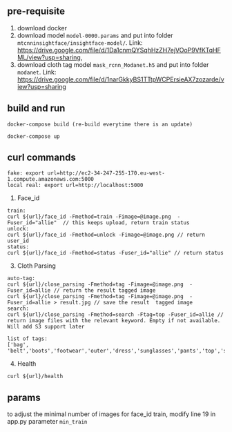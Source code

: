 ## pre-requisite

1. download docker
2. download model ```model-0000.params``` and put into folder ```mtcnninsightface/insightface-model/```. Link: https://drive.google.com/file/d/1Da1cnmQYSqhHzZH7ejVOoP9VfKTqHFML/view?usp=sharing, 
3. download cloth tag model ```mask_rcnn_Modanet.h5```  and put into folder ```modanet```. Link: https://drive.google.com/file/d/1narGkkyBS1TTtpWCPErsieAX7zozarde/view?usp=sharing


## build and run
```build docker image
docker-compose build (re-build everytime there is an update)
```

```run docker image
docker-compose up
```


## curl commands


```
fake: export url=http://ec2-34-247-255-170.eu-west-1.compute.amazonaws.com:5000
local real: export url=http://localhost:5000
```



1. Face_id
```
train:
curl ${url}/face_id -Fmethod=train -Fimage=@image.png  -Fuser_id="allie"  // this keeps upload, return train status
unlock:
curl ${url}/face_id -Fmethod=unlock -Fimage=@image.png // return user_id
status:
curl ${url}/face_id -Fmethod=status -Fuser_id="allie" // return status
```


<!-- 2. Virtual Background
```
curl ${url}/virtual_background -Fimage=@image.png  -Fbackground=@background.png // return virtual background image
curl ${url}/virtual_background -Fimage=@image.png  -Fbackground=@background.png > output.png   // to save the returned image
``` -->


3. Cloth Parsing
```
auto-tag:
curl ${url}/close_parsing -Fmethod=tag -Fimage=@image.png  -Fuser_id=allie // return the result tagged image
curl ${url}/close_parsing -Fmethod=tag -Fimage=@image.png  -Fuser_id=allie > result.jpg // save the result  tagged image
search:
curl ${url}/close_parsing -Fmethod=search -Ftag=top -Fuser_id=allie // return image files with the relevant keyword. Empty if not available. Will add S3 support later

list of tags:
['bag', 'belt','boots','footwear','outer','dress','sunglasses','pants','top','shorts','skirt','headwear','scarf/tie']
```


4. Health
```
curl ${url}/health
```


## params
to adjust the minimal number of images for face_id train, modify line 19 in app.py parameter ```min_train```